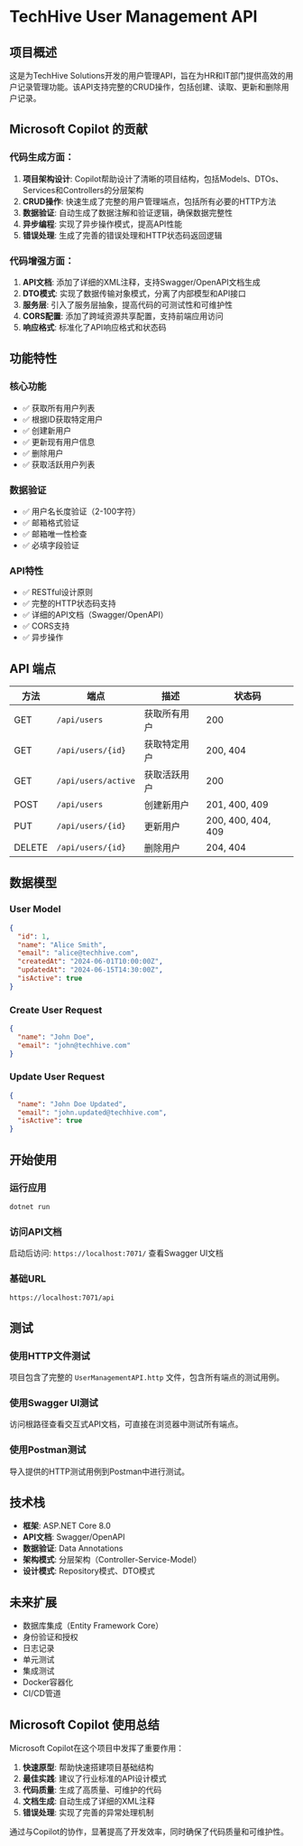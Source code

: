 # TechHive User Management API

## 项目概述

这是为TechHive Solutions开发的用户管理API，旨在为HR和IT部门提供高效的用户记录管理功能。该API支持完整的CRUD操作，包括创建、读取、更新和删除用户记录。

## Microsoft Copilot 的贡献

### 代码生成方面：
1. **项目架构设计**: Copilot帮助设计了清晰的项目结构，包括Models、DTOs、Services和Controllers的分层架构
2. **CRUD操作**: 快速生成了完整的用户管理端点，包括所有必要的HTTP方法
3. **数据验证**: 自动生成了数据注解和验证逻辑，确保数据完整性
4. **异步编程**: 实现了异步操作模式，提高API性能
5. **错误处理**: 生成了完善的错误处理和HTTP状态码返回逻辑

### 代码增强方面：
1. **API文档**: 添加了详细的XML注释，支持Swagger/OpenAPI文档生成
2. **DTO模式**: 实现了数据传输对象模式，分离了内部模型和API接口
3. **服务层**: 引入了服务层抽象，提高代码的可测试性和可维护性
4. **CORS配置**: 添加了跨域资源共享配置，支持前端应用访问
5. **响应格式**: 标准化了API响应格式和状态码

## 功能特性

### 核心功能
- ✅ 获取所有用户列表
- ✅ 根据ID获取特定用户
- ✅ 创建新用户
- ✅ 更新现有用户信息
- ✅ 删除用户
- ✅ 获取活跃用户列表

### 数据验证
- ✅ 用户名长度验证（2-100字符）
- ✅ 邮箱格式验证
- ✅ 邮箱唯一性检查
- ✅ 必填字段验证

### API特性
- ✅ RESTful设计原则
- ✅ 完整的HTTP状态码支持
- ✅ 详细的API文档（Swagger/OpenAPI）
- ✅ CORS支持
- ✅ 异步操作

## API 端点

| 方法 | 端点 | 描述 | 状态码 |
|------|------|------|--------|
| GET | `/api/users` | 获取所有用户 | 200 |
| GET | `/api/users/{id}` | 获取特定用户 | 200, 404 |
| GET | `/api/users/active` | 获取活跃用户 | 200 |
| POST | `/api/users` | 创建新用户 | 201, 400, 409 |
| PUT | `/api/users/{id}` | 更新用户 | 200, 400, 404, 409 |
| DELETE | `/api/users/{id}` | 删除用户 | 204, 404 |

## 数据模型

### User Model
```json
{
  "id": 1,
  "name": "Alice Smith",
  "email": "alice@techhive.com",
  "createdAt": "2024-06-01T10:00:00Z",
  "updatedAt": "2024-06-15T14:30:00Z",
  "isActive": true
}
```

### Create User Request
```json
{
  "name": "John Doe",
  "email": "john@techhive.com"
}
```

### Update User Request
```json
{
  "name": "John Doe Updated",
  "email": "john.updated@techhive.com",
  "isActive": true
}
```

## 开始使用

### 运行应用
```bash
dotnet run
```

### 访问API文档
启动后访问: `https://localhost:7071/` 查看Swagger UI文档

### 基础URL
```
https://localhost:7071/api
```

## 测试

### 使用HTTP文件测试
项目包含了完整的 `UserManagementAPI.http` 文件，包含所有端点的测试用例。

### 使用Swagger UI测试
访问根路径查看交互式API文档，可直接在浏览器中测试所有端点。

### 使用Postman测试
导入提供的HTTP测试用例到Postman中进行测试。

## 技术栈

- **框架**: ASP.NET Core 8.0
- **API文档**: Swagger/OpenAPI
- **数据验证**: Data Annotations
- **架构模式**: 分层架构（Controller-Service-Model）
- **设计模式**: Repository模式、DTO模式

## 未来扩展

- 数据库集成（Entity Framework Core）
- 身份验证和授权
- 日志记录
- 单元测试
- 集成测试
- Docker容器化
- CI/CD管道

## Microsoft Copilot 使用总结

Microsoft Copilot在这个项目中发挥了重要作用：

1. **快速原型**: 帮助快速搭建项目基础结构
2. **最佳实践**: 建议了行业标准的API设计模式
3. **代码质量**: 生成了高质量、可维护的代码
4. **文档生成**: 自动生成了详细的XML注释
5. **错误处理**: 实现了完善的异常处理机制

通过与Copilot的协作，显著提高了开发效率，同时确保了代码质量和可维护性。
